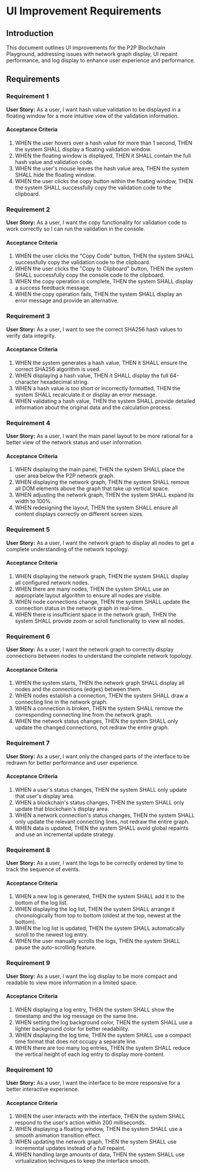 # UI Improvement Requirements

## Introduction

This document outlines UI improvements for the P2P Blockchain Playground, addressing issues with network graph display, UI repaint performance, and log display to enhance user experience and performance.

## Requirements

### Requirement 1

**User Story:** As a user, I want hash value validation to be displayed in a floating window for a more intuitive view of the validation information.

#### Acceptance Criteria

1.  WHEN the user hovers over a hash value for more than 1 second, THEN the system SHALL display a floating validation window.
2.  WHEN the floating window is displayed, THEN it SHALL contain the full hash value and validation code.
3.  WHEN the user's mouse leaves the hash value area, THEN the system SHALL hide the floating window.
4.  WHEN the user clicks the copy button within the floating window, THEN the system SHALL successfully copy the validation code to the clipboard.

### Requirement 2

**User Story:** As a user, I want the copy functionality for validation code to work correctly so I can run the validation in the console.

#### Acceptance Criteria

1.  WHEN the user clicks the "Copy Code" button, THEN the system SHALL successfully copy the validation code to the clipboard.
2.  WHEN the user clicks the "Copy to Clipboard" button, THEN the system SHALL successfully copy the console code to the clipboard.
3.  WHEN the copy operation is complete, THEN the system SHALL display a success feedback message.
4.  WHEN the copy operation fails, THEN the system SHALL display an error message and provide an alternative.

### Requirement 3

**User Story:** As a user, I want to see the correct SHA256 hash values to verify data integrity.

#### Acceptance Criteria

1.  WHEN the system generates a hash value, THEN it SHALL ensure the correct SHA256 algorithm is used.
2.  WHEN displaying a hash value, THEN it SHALL display the full 64-character hexadecimal string.
3.  WHEN a hash value is too short or incorrectly formatted, THEN the system SHALL recalculate it or display an error message.
4.  WHEN validating a hash value, THEN the system SHALL provide detailed information about the original data and the calculation process.

### Requirement 4

**User Story:** As a user, I want the main panel layout to be more rational for a better view of the network status and user information.

#### Acceptance Criteria

1.  WHEN displaying the main panel, THEN the system SHALL place the user area below the P2P network graph.
2.  WHEN displaying the network graph, THEN the system SHALL remove all DOM elements above the graph that take up vertical space.
3.  WHEN adjusting the network graph, THEN the system SHALL expand its width to 100%.
4.  WHEN redesigning the layout, THEN the system SHALL ensure all content displays correctly on different screen sizes.

### Requirement 5

**User Story:** As a user, I want the network graph to display all nodes to get a complete understanding of the network topology.

#### Acceptance Criteria

1.  WHEN displaying the network graph, THEN the system SHALL display all configured network nodes.
2.  WHEN there are many nodes, THEN the system SHALL use an appropriate layout algorithm to ensure all nodes are visible.
3.  WHEN node connections change, THEN the system SHALL update the connection status in the network graph in real-time.
4.  WHEN there is insufficient space in the network graph, THEN the system SHALL provide zoom or scroll functionality to view all nodes.

### Requirement 6

**User Story:** As a user, I want the network graph to correctly display connections between nodes to understand the complete network topology.

#### Acceptance Criteria

1.  WHEN the system starts, THEN the network graph SHALL display all nodes and the connections (edges) between them.
2.  WHEN nodes establish a connection, THEN the system SHALL draw a connecting line in the network graph.
3.  WHEN a connection is broken, THEN the system SHALL remove the corresponding connecting line from the network graph.
4.  WHEN the network status changes, THEN the system SHALL only update the changed connections, not redraw the entire graph.

### Requirement 7

**User Story:** As a user, I want only the changed parts of the interface to be redrawn for better performance and user experience.

#### Acceptance Criteria

1.  WHEN a user's status changes, THEN the system SHALL only update that user's display area.
2.  WHEN a blockchain's status changes, THEN the system SHALL only update that blockchain's display area.
3.  WHEN a network connection's status changes, THEN the system SHALL only update the relevant connecting lines, not redraw the entire graph.
4.  WHEN data is updated, THEN the system SHALL avoid global repaints and use an incremental update strategy.

### Requirement 8

**User Story:** As a user, I want the logs to be correctly ordered by time to track the sequence of events.

#### Acceptance Criteria

1.  WHEN a new log is generated, THEN the system SHALL add it to the bottom of the log list.
2.  WHEN displaying the log list, THEN the system SHALL arrange it chronologically from top to bottom (oldest at the top, newest at the bottom).
3.  WHEN the log list is updated, THEN the system SHALL automatically scroll to the newest log entry.
4.  WHEN the user manually scrolls the logs, THEN the system SHALL pause the auto-scrolling feature.

### Requirement 9

**User Story:** As a user, I want the log display to be more compact and readable to view more information in a limited space.

#### Acceptance Criteria

1.  WHEN displaying a log entry, THEN the system SHALL show the timestamp and the log message on the same line.
2.  WHEN setting the log background color, THEN the system SHALL use a lighter background color for better readability.
3.  WHEN displaying the log time, THEN the system SHALL use a compact time format that does not occupy a separate line.
4.  WHEN there are too many log entries, THEN the system SHALL reduce the vertical height of each log entry to display more content.

### Requirement 10

**User Story:** As a user, I want the interface to be more responsive for a better interactive experience.

#### Acceptance Criteria

1.  WHEN the user interacts with the interface, THEN the system SHALL respond to the user's action within 200 milliseconds.
2.  WHEN displaying a floating window, THEN the system SHALL use a smooth animation transition effect.
3.  WHEN updating the network graph, THEN the system SHALL use incremental updates instead of a full repaint.
4.  WHEN handling large amounts of data, THEN the system SHALL use virtualization techniques to keep the interface smooth.
